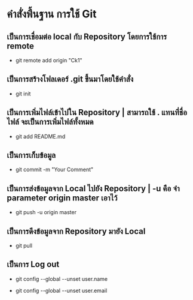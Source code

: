 # คำสั่งพื้นฐาน การใช้ Git
## เป็นการเชื่อมต่อ local กับ Repository โดยการใช้การ remote
* git remote add origin "Ck1"
## เป็นการสร้างโฟลเดอร์ .git  ขึ้นมาโดยใช้คําสั่ง
* git init
## เป็นการเพิ่มไฟล์เข้าไปใน Repository | สามารถใช้ . แทนที่ชื่อไฟล์ จะเป็นการเพิ่มไฟล์ทั้งหมด
* git add README.md
## เป็นการเก็บข้อมูล
* git commit -m "Your Comment"
## เป็นการส่งข้อมูลจาก Local ไปยัง Repository | -u คือ จำ parameter origin master เอาไว้
* git push -u origin master
## เป็นการดึงข้อมูลจาก Repository มายัง Local
* git pull 
## เป็นการ Log out 
* git config --global --unset user.name

* git config --global --unset user.email

